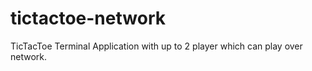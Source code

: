 # tictactoe-network
TicTacToe Terminal Application with up to 2 player which can play over network.
